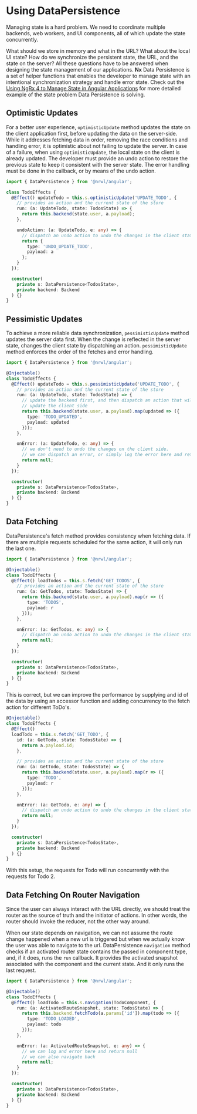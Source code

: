 # Using DataPersistence

Managing state is a hard problem. We need to coordinate multiple backends, web workers, and UI components, all of which update the state concurrently.

What should we store in memory and what in the URL? What about the local UI state? How do we synchronize the persistent state, the URL, and the state on the server? All these questions have to be answered when designing the state management of our applications. **Nx** Data Persistence is a set of helper functions that enables the developer to manage state with an intentional synchronization strategy and handle error state. Check out the [Using NgRx 4 to Manage State in Angular Applications](https://blog.nrwl.io/using-ngrx-4-to-manage-state-in-angular-applications-64e7a1f84b7b) for more detailed example of the state problem Data Persistence is solving.

## Optimistic Updates

For a better user experience, `optimisticUpdate` method updates the state on the client application first, before updating the data on the server-side. While it addresses fetching data in order, removing the race conditions and handling error, it is optimistic about not failing to update the server. In case of a failure, when using `optimisticUpdate`, the local state on the client is already updated. The developer must provide an undo action to restore the previous state to keep it consistent with the server state. The error handling must be done in the callback, or by means of the undo action.

```typescript
import { DataPersistence } from '@nrwl/angular';

class TodoEffects {
  @Effect() updateTodo = this.s.optimisticUpdate('UPDATE_TODO', {
    // provides an action and the current state of the store
    run: (a: UpdateTodo, state: TodosState) => {
      return this.backend(state.user, a.payload);
    },

    undoAction: (a: UpdateTodo, e: any) => {
      // dispatch an undo action to undo the changes in the client state
      return {
        type: 'UNDO_UPDATE_TODO',
        payload: a
      };
    }
  });

  constructor(
    private s: DataPersistence<TodosState>,
    private backend: Backend
  ) {}
}
```

## Pessimistic Updates

To achieve a more reliable data synchronization, `pessimisticUpdate` method updates the server data first. When the change is reflected in the server state, changes the client state by dispatching an action. `pessimisticUpdate` method enforces the order of the fetches and error handling.

```typescript
import { DataPersistence } from '@nrwl/angular';

@Injectable()
class TodoEffects {
  @Effect() updateTodo = this.s.pessimisticUpdate('UPDATE_TODO', {
    // provides an action and the current state of the store
    run: (a: UpdateTodo, state: TodosState) => {
      // update the backend first, and then dispatch an action that will
      // update the client side
      return this.backend(state.user, a.payload).map(updated => ({
        type: 'TODO_UPDATED',
        payload: updated
      }));
    },

    onError: (a: UpdateTodo, e: any) => {
      // we don't need to undo the changes on the client side.
      // we can dispatch an error, or simply log the error here and return `null`
      return null;
    }
  });

  constructor(
    private s: DataPersistence<TodosState>,
    private backend: Backend
  ) {}
}
```

## Data Fetching

DataPersistence's fetch method provides consistency when fetching data. If there are multiple requests scheduled for the same action, it will only run the last one.

```typescript
import { DataPersistence } from '@nrwl/angular';

@Injectable()
class TodoEffects {
  @Effect() loadTodos = this.s.fetch('GET_TODOS', {
    // provides an action and the current state of the store
    run: (a: GetTodos, state: TodosState) => {
      return this.backend(state.user, a.payload).map(r => ({
        type: 'TODOS',
        payload: r
      }));
    },

    onError: (a: GetTodos, e: any) => {
      // dispatch an undo action to undo the changes in the client state
      return null;
    }
  });

  constructor(
    private s: DataPersistence<TodosState>,
    private backend: Backend
  ) {}
}
```

This is correct, but we can improve the performance by supplying and id of the data by using an accessor function and adding concurrency to the fetch action for different ToDo's.

```typescript
@Injectable()
class TodoEffects {
  @Effect()
  loadTodo = this.s.fetch('GET_TODO', {
    id: (a: GetTodo, state: TodosState) => {
      return a.payload.id;
    },

    // provides an action and the current state of the store
    run: (a: GetTodo, state: TodosState) => {
      return this.backend(state.user, a.payload).map(r => ({
        type: 'TODO',
        payload: r
      }));
    },

    onError: (a: GetTodo, e: any) => {
      // dispatch an undo action to undo the changes in the client state
      return null;
    }
  });

  constructor(
    private s: DataPersistence<TodosState>,
    private backend: Backend
  ) {}
}
```

With this setup, the requests for Todo will run concurrently with the requests for Todo 2.

## Data Fetching On Router Navigation

Since the user can always interact with the URL directly, we should treat the router as the source of truth and the initiator of actions. In other words, the router should invoke the reducer, not the other way around.

When our state depends on navigation, we can not assume the route change happened when a new url is triggered but when we actually know the user was able to navigate to the url. DataPersistence `navigation` method checks if an activated router state contains the passed in component type, and, if it does, runs the `run` callback. It provides the activated snapshot associated with the component and the current state. And it only runs the last request.

```typescript
import { DataPersistence } from '@nrwl/angular';

@Injectable()
class TodoEffects {
  @Effect() loadTodo = this.s.navigation(TodoComponent, {
    run: (a: ActivatedRouteSnapshot, state: TodosState) => {
      return this.backend.fetchTodo(a.params['id']).map(todo => ({
        type: 'TODO_LOADED',
        payload: todo
      }));
    },

    onError: (a: ActivatedRouteSnapshot, e: any) => {
      // we can log and error here and return null
      // we can also navigate back
      return null;
    }
  });

  constructor(
    private s: DataPersistence<TodosState>,
    private backend: Backend
  ) {}
}
```
